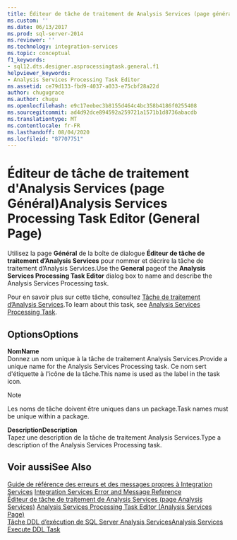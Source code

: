 ```yaml
---
title: Éditeur de tâche de traitement de Analysis Services (page général) | Microsoft Docs
ms.custom: ''
ms.date: 06/13/2017
ms.prod: sql-server-2014
ms.reviewer: ''
ms.technology: integration-services
ms.topic: conceptual
f1_keywords:
- sql12.dts.designer.asprocessingtask.general.f1
helpviewer_keywords:
- Analysis Services Processing Task Editor
ms.assetid: ce79d133-fbd9-4037-a033-e75cbf28a22d
author: chugugrace
ms.author: chugu
ms.openlocfilehash: e9c17eebec3b8155d464c4bc358b4186f0255408
ms.sourcegitcommit: ad4d92dce894592a259721a1571b1d8736abacdb
ms.translationtype: MT
ms.contentlocale: fr-FR
ms.lasthandoff: 08/04/2020
ms.locfileid: "87707751"
---
```

# <a name="analysis-services-processing-task-editor-general-page"></a><span data-ttu-id="dec53-102">Éditeur de tâche de traitement d'Analysis Services (page Général)</span><span class="sxs-lookup"><span data-stu-id="dec53-102">Analysis Services Processing Task Editor (General Page)</span></span>
  <span data-ttu-id="dec53-103">Utilisez la page **Général** de la boîte de dialogue **Éditeur de tâche de traitement d’Analysis Services** pour nommer et décrire la tâche de traitement d’Analysis Services.</span><span class="sxs-lookup"><span data-stu-id="dec53-103">Use the **General** pageof the **Analysis Services Processing Task Editor** dialog box to name and describe the Analysis Services Processing task.</span></span>  
  
 <span data-ttu-id="dec53-104">Pour en savoir plus sur cette tâche, consultez [Tâche de traitement d’Analysis Services](control-flow/analysis-services-processing-task.md).</span><span class="sxs-lookup"><span data-stu-id="dec53-104">To learn about this task, see [Analysis Services Processing Task](control-flow/analysis-services-processing-task.md).</span></span>  
  
## <a name="options"></a><span data-ttu-id="dec53-105">Options</span><span class="sxs-lookup"><span data-stu-id="dec53-105">Options</span></span>  
 <span data-ttu-id="dec53-106">**Nom**</span><span class="sxs-lookup"><span data-stu-id="dec53-106">**Name**</span></span>  
 <span data-ttu-id="dec53-107">Donnez un nom unique à la tâche de traitement Analysis Services.</span><span class="sxs-lookup"><span data-stu-id="dec53-107">Provide a unique name for the Analysis Services Processing task.</span></span> <span data-ttu-id="dec53-108">Ce nom sert d'étiquette à l'icône de la tâche.</span><span class="sxs-lookup"><span data-stu-id="dec53-108">This name is used as the label in the task icon.</span></span>  
  
> [!NOTE]  
>  <span data-ttu-id="dec53-109">Les noms de tâche doivent être uniques dans un package.</span><span class="sxs-lookup"><span data-stu-id="dec53-109">Task names must be unique within a package.</span></span>  
  
 <span data-ttu-id="dec53-110">**Description**</span><span class="sxs-lookup"><span data-stu-id="dec53-110">**Description**</span></span>  
 <span data-ttu-id="dec53-111">Tapez une description de la tâche de traitement Analysis Services.</span><span class="sxs-lookup"><span data-stu-id="dec53-111">Type a description of the Analysis Services Processing task.</span></span>  
  
## <a name="see-also"></a><span data-ttu-id="dec53-112">Voir aussi</span><span class="sxs-lookup"><span data-stu-id="dec53-112">See Also</span></span>  
 <span data-ttu-id="dec53-113">[Guide de référence des erreurs et des messages propres à Integration Services](../../2014/integration-services/integration-services-error-and-message-reference.md) </span><span class="sxs-lookup"><span data-stu-id="dec53-113">[Integration Services Error and Message Reference](../../2014/integration-services/integration-services-error-and-message-reference.md) </span></span>  
 <span data-ttu-id="dec53-114">[Éditeur de tâche de traitement de Analysis Services &#40;page Analysis Services&#41;](../../2014/integration-services/analysis-services-processing-task-editor-analysis-services-page.md) </span><span class="sxs-lookup"><span data-stu-id="dec53-114">[Analysis Services Processing Task Editor &#40;Analysis Services Page&#41;](../../2014/integration-services/analysis-services-processing-task-editor-analysis-services-page.md) </span></span>  
 [<span data-ttu-id="dec53-115">Tâche DDL d’exécution de SQL Server Analysis Services</span><span class="sxs-lookup"><span data-stu-id="dec53-115">Analysis Services Execute DDL Task</span></span>](control-flow/analysis-services-execute-ddl-task.md)  
  
  
